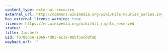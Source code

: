 ```yaml
---
content_type: external-resource
external_url: http://commons.wikimedia.org/wiki/File:Fourier_Series.svg
has_external_license_warning: true
license: https://en.wikipedia.org/wiki/All_rights_reserved
status: ''
title: Jim.belk
uid: f0785d5e-1069-4d93-ac30-08bf5acb0feb
wayback_url: ''
---
```

